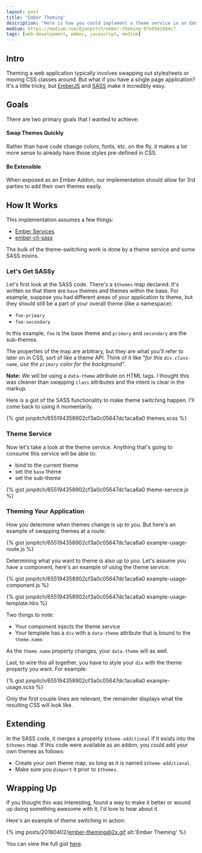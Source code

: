 ```yaml
---
layout: post
title: "Ember Theming"
description: "Here is how you could implement a theme service in an Ember application"
medium: https://medium.com/@jonpitch/ember-theming-97e9562084c7
tags: [web-development, ember, javascript, medium]
---
```


## Intro
Theming a web application typically involves swapping out stylesheets or moving CSS classes around. But what if you have a single page application? It's a little tricky, but [EmberJS](http://emberjs.com/) and [SASS](http://sass-lang.com/) make it incredibly easy.

## Goals
There are two primary goals that I wanted to achieve:

#### Swap Themes Quickly
Rather than have code change colors, fonts, etc. on the fly, it makes a lot more sense to already have those styles pre-defined in CSS.

#### Be Extensible
When exposed as an Ember Addon, our implementation should allow for 3rd parties to add their own themes easily.

## How It Works
This implementation assumes a few things:

* [Ember Services](https://guides.emberjs.com/v2.4.0/applications/services/)
* [ember-cli-sass](https://github.com/aexmachina/ember-cli-sass)

The bulk of the theme-switching work is done by a theme service and some SASS mixins.

### Let's Get SASSy
Let's first look at the SASS code. There's a `$themes` map declared. It's written so that there are `base` themes and themes within the base. For example, suppose you had different areas of your application to theme, but they should still be a part of your overall theme (like a namespace):

* `foo-primary`
* `foo-secondary`

In this example, `foo` is the base theme and `primary` and `secondary` are the sub-themes.

The properties of the map are arbitrary, but they are what you'll refer to later on in CSS, sort of like a theme API. Think of it like _"for this `div.class-name`, use the `primary` color for the background"_.

**Note:** We will be using a `data-theme` attribute on HTML tags. I thought this was cleaner than swapping `class` attributes and the intent is clear in the markup.

Here is a gist of the SASS functionality to make theme switching happen. I'll come back to using it momentarily.

{% gist jonpitch/655194358902cf3a0c05647dc1aca6a0 themes.scss %}

### Theme Service
Now let's take a look at the theme service. Anything that's going to consume this service will be able to:

* bind to the current theme
* set the `base` theme
* set the sub-theme

{% gist jonpitch/655194358902cf3a0c05647dc1aca6a0 theme-service.js %}

### Theming Your Application

How you determine when themes change is up to you. But here's an example of swapping themes at a route:

{% gist jonpitch/655194358902cf3a0c05647dc1aca6a0 example-usage-route.js %}

Determining what you want to theme is also up to you. Let's assume you have a component, here's an example of using the theme service:

{% gist jonpitch/655194358902cf3a0c05647dc1aca6a0 example-usage-component.js %}

{% gist jonpitch/655194358902cf3a0c05647dc1aca6a0 example-usage-template.hbs %}

Two things to note:

* Your component injects the theme service
* Your template has a `div` with a `data-theme` attribute that is bound to the `theme.name`.

As the `theme.name` property changes, your `data-theme` will as well.

Last, to wire this all together, you have to style your `div` with the theme property you want. For example:

{% gist jonpitch/655194358902cf3a0c05647dc1aca6a0 example-usage.scss %}

Only the first couple lines are relevant, the remainder displays what the resulting CSS will look like.

## Extending

In the SASS code, it merges a property `$theme-additional` if it exists into the `$themes` map. If this code were available as an addon, you could add your own themes as follows:

* Create your own theme map, so long as it is named `$theme-additional`.
* Make sure you `@import` it prior to `$themes`.

## Wrapping Up

If you thought this was interesting, found a way to make it better or wound up doing something awesome with it, I'd love to hear about it.

Here's an example of theme switching in action:

{% img posts/20160402/ember-theming@2x.gif alt:'Ember Theming' %}

You can view the full gist [here](https://gist.github.com/jonpitch/655194358902cf3a0c05647dc1aca6a0).
